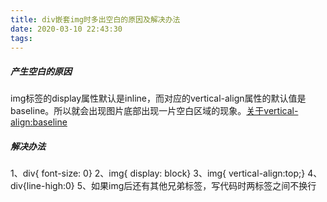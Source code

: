 ```yaml
---
title: div嵌套img时多出空白的原因及解决办法
date: 2020-03-10 22:43:30
tags:
---
```

[](###div嵌套img时多出空白的原因及解决办法)
##### 产生空白的原因
img标签的display属性默认是inline，而对应的vertical-align属性的默认值是baseline。所以就会出现图片底部出现一片空白区域的现象。[关于vertical-align:baseline](https://www.cnblogs.com/xuhaodong/p/basseline.html)
##### 解决办法
1、div{ font-size: 0}
2、img{ display: block}
3、img{ vertical-align:top;}
4、div{line-high:0}
5、如果img后还有其他兄弟标签，写代码时两标签之间不换行